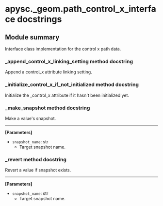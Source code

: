 # apysc._geom.path_control_x_interface docstrings

## Module summary

Interface class implementation for the control x path data.

### _append_control_x_linking_setting method docstring

Append a control_x attribute linking setting.

### _initialize_control_x_if_not_initialized method docstring

Initialize the _control_x attribute if it hasn't been initialized yet.

### _make_snapshot method docstring

Make a value's snapshot.<hr>

**[Parameters]**

- `snapshot_name`: str
  - Target snapshot name.

### _revert method docstring

Revert a value if snapshot exists.<hr>

**[Parameters]**

- `snapshot_name`: str
  - Target snapshot name.